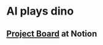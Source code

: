 # AI plays dino

## [Project Board](https://www.notion.so/AI-plays-Dino-10f56af8621b487db572b00c4a5172a1) at Notion

